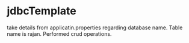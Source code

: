 # jdbcTemplate

take details from applicatin.properties regarding database name. Table name is rajan. Performed crud operations.
